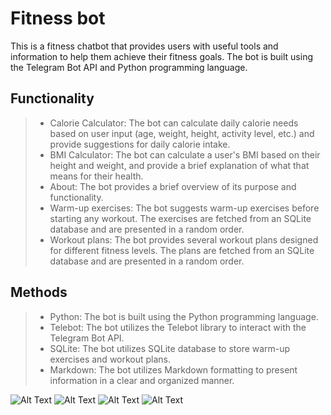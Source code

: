# Fitness bot

This is a fitness chatbot that provides users with useful tools and information to help them achieve their fitness goals. The bot is built using the Telegram Bot API and Python programming language.

## Functionality
> - Calorie Calculator: The bot can calculate daily calorie needs based on user input (age, weight, height, activity level, etc.) and provide suggestions for daily calorie intake.
> - BMI Calculator: The bot can calculate a user's BMI based on their height and weight, and provide a brief explanation of what that means for their health.
> - About: The bot provides a brief overview of its purpose and functionality.
> - Warm-up exercises: The bot suggests warm-up exercises before starting any workout. The exercises are fetched from an SQLite database and are presented in a random order.
> - Workout plans: The bot provides several workout plans designed for different fitness levels. The plans are fetched from an SQLite database and are presented in a random order.


## Methods
> - Python: The bot is built using the Python programming language.
> - Telebot: The bot utilizes the Telebot library to interact with the Telegram Bot API.
> - SQLite: The bot utilizes SQLite database to store warm-up exercises and workout plans.
> - Markdown: The bot utilizes Markdown formatting to present information in a clear and organized manner.

![Alt Text](https://github.com/KKsnikere/telegram_fitness_bot/blob/main/screenshots/msg631021106-1343431.jpg)
![Alt Text](https://github.com/KKsnikere/telegram_fitness_bot/blob/main/screenshots/msg631021106-1343432.jpg)
![Alt Text](https://github.com/KKsnikere/telegram_fitness_bot/blob/main/screenshots/msg631021106-1343433.jpg)
![Alt Text](https://github.com/KKsnikere/telegram_fitness_bot/blob/main/screenshots/msg631021106-1343434.jpg)
